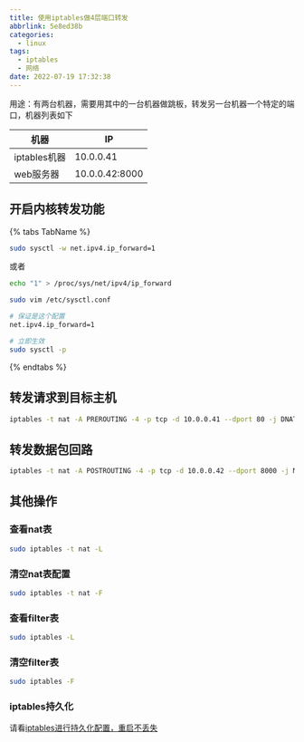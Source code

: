 ```yaml
---
title: 使用iptables做4层端口转发
abbrlink: 5e8ed38b
categories:
  - linux
tags:
  - iptables
  - 网络
date: 2022-07-19 17:32:38
---
```


用途：有两台机器，需要用其中的一台机器做跳板，转发另一台机器一个特定的端口，机器列表如下

| 机器         | IP             |
| ------------ | -------------- |
| iptables机器 | 10.0.0.41      |
| web服务器    | 10.0.0.42:8000 |

## 开启内核转发功能

{% tabs TabName %}

<!-- tab 临时开启 -->

```bash
sudo sysctl -w net.ipv4.ip_forward=1
```

或者

```bash
echo "1" > /proc/sys/net/ipv4/ip_forward
```

<!-- endtab -->

<!-- tab 永久开启 -->

```bash
sudo vim /etc/sysctl.conf

# 保证是这个配置
net.ipv4.ip_forward=1

# 立即生效
sudo sysctl -p
```

<!-- endtab -->
{% endtabs %}

## 转发请求到目标主机

```bash
iptables -t nat -A PREROUTING -4 -p tcp -d 10.0.0.41 --dport 80 -j DNAT --to-destination 10.0.0.42:8000
```

## 转发数据包回路

```bash
iptables -t nat -A POSTROUTING -4 -p tcp -d 10.0.0.42 --dport 8000 -j MASQUERADE
```

## 其他操作

### 查看nat表

```bash
sudo iptables -t nat -L
```

### 清空nat表配置

```bash
sudo iptables -t nat -F
```

### 查看filter表

```bash
sudo iptables -L
```

### 清空filter表

```bash
sudo iptables -F
```

### iptables持久化

请看[iptables进行持久化配置，重启不丢失](/posts/d8f4121a)
